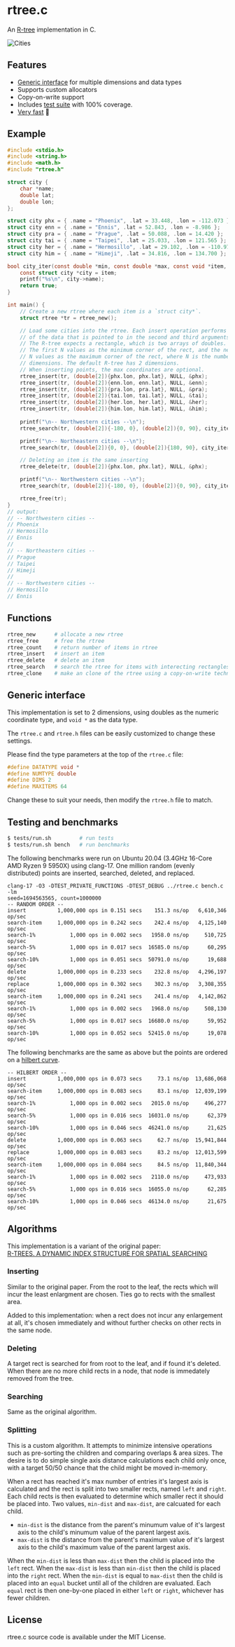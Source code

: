 # rtree.c

An [R-tree](https://en.wikipedia.org/wiki/R-tree) implementation in C. 

<img src="cities.png" border="0" alt="Cities">

## Features

- [Generic interface](#generic-interface) for multiple dimensions and data types
- Supports custom allocators
- Copy-on-write support
- Includes [test suite](#testing-and-benchmarks) with 100% coverage.
- [Very fast](#testing-and-benchmarks) 🚀

## Example

```c
#include <stdio.h>
#include <string.h>
#include <math.h>
#include "rtree.h"

struct city {
    char *name;
    double lat;
    double lon;
};

struct city phx = { .name = "Phoenix", .lat = 33.448, .lon = -112.073 };
struct city enn = { .name = "Ennis", .lat = 52.843, .lon = -8.986 };
struct city pra = { .name = "Prague", .lat = 50.088, .lon = 14.420 };
struct city tai = { .name = "Taipei", .lat = 25.033, .lon = 121.565 };
struct city her = { .name = "Hermosillo", .lat = 29.102, .lon = -110.977 };
struct city him = { .name = "Himeji", .lat = 34.816, .lon = 134.700 };

bool city_iter(const double *min, const double *max, const void *item, void *udata) {
    const struct city *city = item;
    printf("%s\n", city->name);
    return true;
}

int main() {
    // Create a new rtree where each item is a `struct city*`. 
    struct rtree *tr = rtree_new();

    // Load some cities into the rtree. Each insert operation performs a copy
    // of the data that is pointed to in the second and third arguments. 
    // The R-tree expects a rectangle, which is two arrays of doubles. 
    // The first N values as the minimum corner of the rect, and the next
    // N values as the maximum corner of the rect, where N is the number of
    // dimensions. The default R-tree has 2 dimensions.
    // When inserting points, the max coordinates are optional.
    rtree_insert(tr, (double[2]){phx.lon, phx.lat}, NULL, &phx);
    rtree_insert(tr, (double[2]){enn.lon, enn.lat}, NULL, &enn);
    rtree_insert(tr, (double[2]){pra.lon, pra.lat}, NULL, &pra);
    rtree_insert(tr, (double[2]){tai.lon, tai.lat}, NULL, &tai);
    rtree_insert(tr, (double[2]){her.lon, her.lat}, NULL, &her);
    rtree_insert(tr, (double[2]){him.lon, him.lat}, NULL, &him);
    
    printf("\n-- Northwestern cities --\n");
    rtree_search(tr, (double[2]){-180, 0}, (double[2]){0, 90}, city_iter, NULL);

    printf("\n-- Northeastern cities --\n");
    rtree_search(tr, (double[2]){0, 0}, (double[2]){180, 90}, city_iter, NULL);

    // Deleting an item is the same inserting
    rtree_delete(tr, (double[2]){phx.lon, phx.lat}, NULL, &phx);

    printf("\n-- Northwestern cities --\n");
    rtree_search(tr, (double[2]){-180, 0}, (double[2]){0, 90}, city_iter, NULL);

    rtree_free(tr);
}
// output:
// -- Northwestern cities --
// Phoenix
// Hermosillo
// Ennis
// 
// -- Northeastern cities --
// Prague
// Taipei
// Himeji
// 
// -- Northwestern cities --
// Hermosillo
// Ennis
```

## Functions

```sh
rtree_new      # allocate a new rtree
rtree_free     # free the rtree
rtree_count    # return number of items in rtree
rtree_insert   # insert an item
rtree_delete   # delete an item
rtree_search   # search the rtree for items with interecting rectangles
rtree_clone    # make an clone of the rtree using a copy-on-write technique
```

## Generic interface

This implementation is set to 2 dimensions, using doubles as the
numeric coordinate type, and `void *` as the data type.

The `rtree.c` and `rtree.h` files can be easily customized to change these
settings.

Please find the type parameters at the top of the `rtree.c` file:

```c
#define DATATYPE void * 
#define NUMTYPE double
#define DIMS 2
#define MAXITEMS 64
```

Change these to suit your needs, then modify the `rtree.h` file to match.

## Testing and benchmarks

```sh
$ tests/run.sh         # run tests
$ tests/run.sh bench   # run benchmarks
```

The following benchmarks were run on Ubuntu 20.04 (3.4GHz 16-Core AMD Ryzen 9 5950X) using clang-17. 
One million random (evenly distributed) points are inserted, searched, deleted, and replaced.

```
clang-17 -O3 -DTEST_PRIVATE_FUNCTIONS -DTEST_DEBUG ../rtree.c bench.c -lm
seed=1694563565, count=1000000
-- RANDOM ORDER --
insert          1,000,000 ops in 0.151 secs    151.3 ns/op   6,610,346 op/sec
search-item     1,000,000 ops in 0.242 secs    242.4 ns/op   4,125,140 op/sec
search-1%           1,000 ops in 0.002 secs   1958.0 ns/op     510,725 op/sec
search-5%           1,000 ops in 0.017 secs  16585.0 ns/op      60,295 op/sec
search-10%          1,000 ops in 0.051 secs  50791.0 ns/op      19,688 op/sec
delete          1,000,000 ops in 0.233 secs    232.8 ns/op   4,296,197 op/sec
replace         1,000,000 ops in 0.302 secs    302.3 ns/op   3,308,355 op/sec
search-item     1,000,000 ops in 0.241 secs    241.4 ns/op   4,142,862 op/sec
search-1%           1,000 ops in 0.002 secs   1968.0 ns/op     508,130 op/sec
search-5%           1,000 ops in 0.017 secs  16680.0 ns/op      59,952 op/sec
search-10%          1,000 ops in 0.052 secs  52415.0 ns/op      19,078 op/sec
```

The following benchmarks are the same as above but the points are ordered on a
[hilbert curve](https://en.wikipedia.org/wiki/Hilbert_curve).

```
-- HILBERT ORDER --
insert          1,000,000 ops in 0.073 secs     73.1 ns/op  13,686,068 op/sec
search-item     1,000,000 ops in 0.083 secs     83.1 ns/op  12,039,199 op/sec
search-1%           1,000 ops in 0.002 secs   2015.0 ns/op     496,277 op/sec
search-5%           1,000 ops in 0.016 secs  16031.0 ns/op      62,379 op/sec
search-10%          1,000 ops in 0.046 secs  46241.0 ns/op      21,625 op/sec
delete          1,000,000 ops in 0.063 secs     62.7 ns/op  15,941,844 op/sec
replace         1,000,000 ops in 0.083 secs     83.2 ns/op  12,013,599 op/sec
search-item     1,000,000 ops in 0.084 secs     84.5 ns/op  11,840,344 op/sec
search-1%           1,000 ops in 0.002 secs   2110.0 ns/op     473,933 op/sec
search-5%           1,000 ops in 0.016 secs  16055.0 ns/op      62,285 op/sec
search-10%          1,000 ops in 0.046 secs  46134.0 ns/op      21,675 op/sec
```

## Algorithms

This implementation is a variant of the original paper:  
[R-TREES. A DYNAMIC INDEX STRUCTURE FOR SPATIAL SEARCHING](https://www.cs.princeton.edu/courses/archive/fall08/cos597B/papers/rtrees.pdf)

### Inserting

Similar to the original paper. From the root to the leaf, the rects which will incur the least enlargment are chosen. Ties go to rects with the smallest area. 

Added to this implementation: when a rect does not incur any enlargement at all, it's chosen immediately and without further checks on other rects in the same node. 
### Deleting

A target rect is searched for from root to the leaf, and if found it's deleted. When there are no more child rects in a node, that node is immedately removed from the tree.

### Searching

Same as the original algorithm.

### Splitting

This is a custom algorithm. It attempts to minimize intensive operations such as pre-sorting the children and comparing overlaps & area sizes. The desire is to do simple single axis distance calculations each child only once, with a target 50/50 chance that the child might be moved in-memory.

When a rect has reached it's max number of entries it's largest axis is calculated and the rect is split into two smaller rects, named `left` and `right`.
Each child rects is then evaluated to determine which smaller rect it should be placed into.
Two values, `min-dist` and `max-dist`, are calcuated for each child. 

- `min-dist` is the distance from the parent's minumum value of it's largest axis to the child's minumum value of the parent largest axis.
- `max-dist` is the distance from the parent's maximum value of it's largest axis to the child's maximum value of the parent largest axis.

When the `min-dist` is less than `max-dist` then the child is placed into the `left` rect. 
When the `max-dist` is less than `min-dist` then the child is placed into the `right` rect. 
When the `min-dist` is equal to `max-dist` then the child is placed into an `equal` bucket until all of the children are evaluated.
Each `equal` rect is then one-by-one placed in either `left` or `right`, whichever has fewer children.

## License

rtree.c source code is available under the MIT License.

